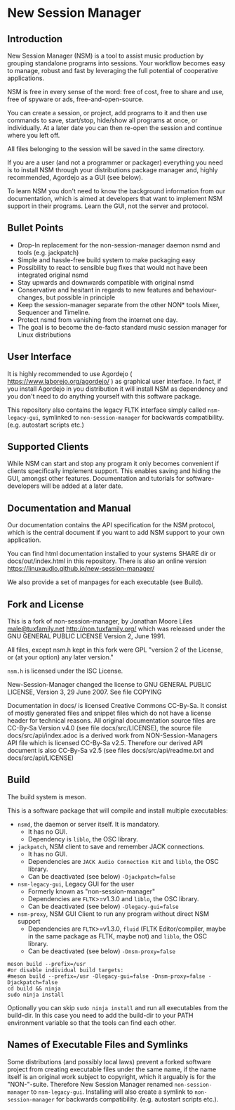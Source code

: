 # New Session Manager

## Introduction

New Session Manager (NSM) is a tool to assist music production by grouping standalone programs into sessions.
Your workflow becomes easy to manage, robust and fast by leveraging the full potential of cooperative applications.

NSM is free in every sense of the word: free of cost, free to share and use, free of spyware or ads,
free-and-open-source.

You can create a session, or project, add programs to it and then use commands to save, start/stop,
hide/show all programs at once, or individually. At a later date you can then re-open the session
and continue where you left off.

All files belonging to the session will be saved in the same directory.

If you are a user (and not a programmer or packager) everything you need is to install NSM
through your distributions package manager and, highly recommended, Agordejo as a GUI (see below).

To learn NSM you don't need to know the background information from our documentation, which
is aimed at developers that want to implement NSM support in their programs. Learn the GUI,
not the server and protocol.


## Bullet Points
* Drop-In replacement for the non-session-manager daemon nsmd and tools (e.g. jackpatch)
* Simple and hassle-free build system to make packaging easy
* Possibility to react to sensible bug fixes that would not have been integrated original nsmd
* Stay upwards and downwards compatible with original nsmd
* Conservative and hesitant in regards to new features and behaviour-changes, but possible in principle
* Keep the session-manager separate from the other NON* tools Mixer, Sequencer and Timeline.
* Protect nsmd from vanishing from the internet one day.
* The goal is to become the de-facto standard music session manager for Linux distributions

## User Interface
It is highly recommended to use Agordejo ( https://www.laborejo.org/agordejo/ ) as graphical
user interface. In fact, if you install Agordejo in you distribution it will install NSM as
dependency and you don't need to do anything yourself with this software package.

This repository also contains the legacy FLTK interface simply called `nsm-legacy-gui`,
symlinked to `non-session-manager` for backwards compatibility. (e.g. autostart scripts etc.)

## Supported Clients

While NSM can start and stop any program it only becomes convenient if clients specifically
implement support. This enables saving and hiding the GUI, amongst other features.
Documentation and tutorials for software-developers will be added at a later date.

## Documentation and Manual

Our documentation contains the API specification for the NSM protocol, which is the central document
if you want to add NSM support to your own application.

You can find html documentation installed to your systems SHARE dir or docs/out/index.html in this
repository.
There is also an online version https://linuxaudio.github.io/new-session-manager/

We also provide a set of manpages for each executable (see Build).


## Fork and License
This is a fork of non-session-manager, by Jonathan Moore Liles <male@tuxfamily.net> http://non.tuxfamily.org/
which was released under the GNU GENERAL PUBLIC LICENSE  Version 2, June 1991.

All files, except nsm.h kept in this fork were GPL "version 2 of the License, or (at your
option) any later version."

`nsm.h` is licensed under the ISC License.

New-Session-Manager changed the license to GNU GENERAL PUBLIC LICENSE, Version 3, 29 June 2007.
See file COPYING

Documentation in docs/ is licensed Creative Commons CC-By-Sa.
It consist of mostly generated files and snippet files which do not have a license header for
technical reasons.
All original documentation source files are CC-By-Sa Version v4.0 (see file docs/src/LICENSE),
the source file docs/src/api/index.adoc is a derived work from NON-Session-Managers API file which
is licensed CC-By-Sa v2.5. Therefore our derived API document is also CC-By-Sa v2.5
(see files docs/src/api/readme.txt and docs/src/api/LICENSE)


## Build
The build system is meson.

This is a software package that will compile and install multiple executables:
* `nsmd`, the daemon or server itself. It is mandatory.
  * It has no GUI.
  * Dependency is `liblo`, the OSC library.
* `jackpatch`, NSM client to save and remember JACK connections.
  * It has no GUI.
  * Dependencies are `JACK Audio Connection Kit` and `liblo`, the OSC library.
  * Can be deactivated (see below) `-Djackpatch=false`
* `nsm-legacy-gui`, Legacy GUI for the user
  * Formerly known as "non-session-manager"
  * Dependencies are `FLTK`>=v1.3.0 and `liblo`, the OSC library.
  * Can be deactivated (see below) `-Dlegacy-gui=false`
* `nsm-proxy`, NSM GUI Client to run any program without direct NSM support
  * Dependencies are `FLTK`>=v1.3.0, `fluid` (FLTK Editor/compiler, maybe in the same package as FLTK, maybe not) and `liblo`, the OSC library.
  * Can be deactivated (see below) `-Dnsm-proxy=false`


```
meson build --prefix=/usr
#or disable individual build targets:
#meson build --prefix=/usr -Dlegacy-gui=false -Dnsm-proxy=false -Djackpatch=false
cd build && ninja
sudo ninja install
```

Optionally you can skip `sudo ninja install` and run all executables from the build-dir.
In this case you need to add the build-dir to your PATH environment variable so that the tools
can find each other.

## Names of Executable Files and Symlinks

Some distributions (and possibly local laws) prevent a forked software project from creating
executable files under the same name, if the name itself is an original work subject to copyright,
which it arguably is for the "NON-"-suite. Therefore New Session Manager renamed
`non-session-manager` to `nsm-legacy-gui`. Installing will also create a symlink to
`non-session-manager` for backwards compatibility. (e.g. autostart scripts etc.).

